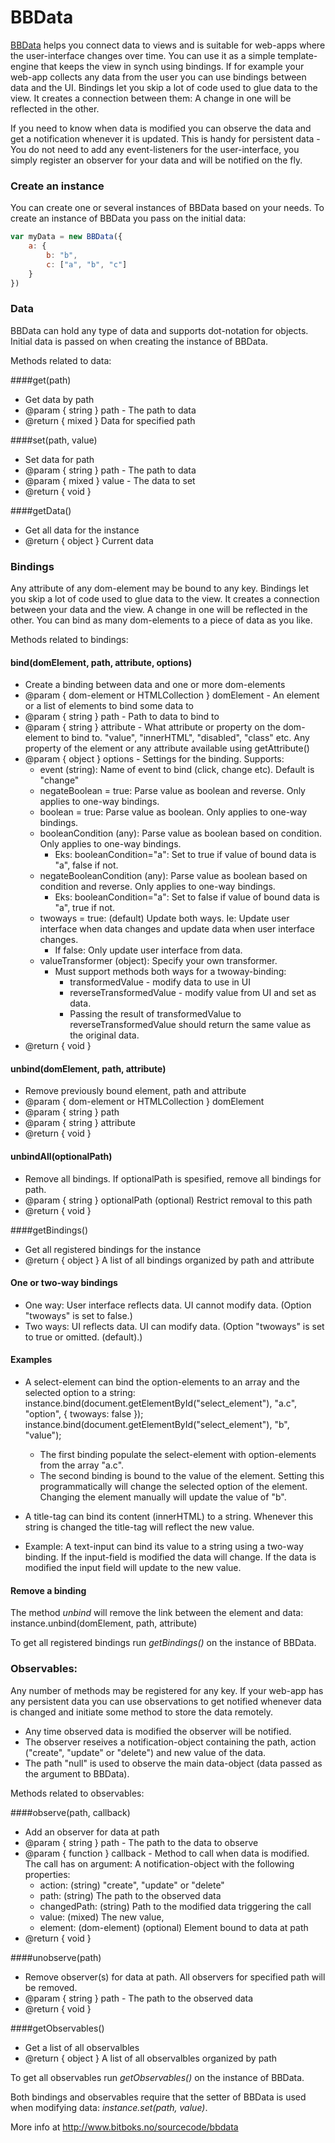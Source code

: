 BBData
=======

[BBData](http://www.bitboks.no/sourcecode/bbdata) helps you connect data to views and is suitable for web-apps where the user-interface changes over time. You can use it as a simple template-engine that keeps the view in synch using bindings. If for example your web-app collects any data from the user you can use bindings between data and the UI. Bindings let you skip a lot of code used to glue data to the view. It creates a connection between them: A change in one will be reflected in the other.

If you need to know when data is modified you can observe the data and get a notification whenever it is updated. This is handy for persistent data - You do not need to add any event-listeners for the user-interface, you simply register an observer for your data and will be notified on the fly.

### Create an instance
You can create one or several instances of BBData based on your needs.
To create an instance of BBData you pass on the initial data: 

```js
var myData = new BBData({ 
    a: { 
        b: "b",
        c: ["a", "b", "c"]
    } 
})
```

### Data
BBData can hold any type of data and supports dot-notation for objects. Initial data is passed on when creating the instance of BBData.

Methods related to data:

####get(path)
- Get data by path
- @param { string } path - The path to data
- @return { mixed } Data for specified path

####set(path, value)
- Set data for path
- @param { string } path - The path to data
- @param { mixed } value - The data to set
- @return { void }

####getData()
- Get all data for the instance
- @return { object } Current data


### Bindings

Any attribute of any dom-element may be bound to any key. 
Bindings let you skip a lot of code used to glue data to the view. 
It creates a connection between your data and the view. 
A change in one will be reflected in the other.
You can bind as many dom-elements to a piece of data as you like.

Methods related to bindings:

#### bind(domElement, path, attribute, options)
- Create a binding between data and one or more dom-elements
- @param { dom-element or HTMLCollection } domElement - An element or a list of elements to bind some data to
- @param { string } path - Path to data to bind to
- @param { string } attribute - What attribute or property on the dom-element to bind to. "value", "innerHTML", "disabled", "class" etc. Any property of the element or any attribute available using getAttribute()
- @param { object } options - Settings for the binding. Supports:
    - event (string): Name of event to bind (click, change etc). Default is "change"
    - negateBoolean = true: Parse value as boolean and reverse. Only applies to one-way bindings.
    - boolean = true: Parse value as boolean. Only applies to one-way bindings.
    - booleanCondition (any): Parse value as boolean based on condition. Only applies to one-way bindings.
        - Eks: booleanCondition="a": Set to true if value of bound data is "a", false if not.
    - negateBooleanCondition (any): Parse value as boolean based on condition and reverse. Only applies to one-way bindings.
        - Eks: booleanCondition="a": Set to false if value of bound data is "a", true if not.
    - twoways = true: (default) Update both ways. Ie: Update user interface when data changes and update data when user interface changes.
        - If false: Only update user interface from data.
    - valueTransformer (object): Specify your own transformer. 
        - Must support methods both ways for a twoway-binding: 
            - transformedValue - modify data to use in UI
            - reverseTransformedValue - modify value from UI and set as data.
            - Passing the result of transformedValue to reverseTransformedValue should return the same value as the original data.
- @return { void }

#### unbind(domElement, path, attribute)
- Remove previously bound element, path and attribute
- @param { dom-element or HTMLCollection } domElement
- @param { string } path
- @param { string } attribute
- @return { void }

#### unbindAll(optionalPath)
- Remove all bindings. If optionalPath is spesified, remove all bindings for path.
- @param { string } optionalPath (optional) Restrict removal to this path
- @return { void }

####getBindings()
- Get all registered bindings for the instance
- @return { object } A list of all bindings organized by path and attribute
            

#### One or two-way bindings
- One way: User interface reflects data. UI cannot modify data. (Option "twoways" is set to false.)
- Two ways: UI reflects data. UI can modify data. (Option "twoways" is set to true or omitted. (default).)


#### Examples
- A select-element can bind the option-elements to an array and the selected option to a string:
    instance.bind(document.getElementById("select_element"), "a.c", "option", { twoways: false });
    instance.bind(document.getElementById("select_element"), "b", "value");
    - The first binding populate the select-element with option-elements from the array "a.c".
    - The second binding is bound to the value of the element. Setting this programmatically will change the selected option of the element. Changing the element manually will update the value of "b".

- A title-tag can bind its content (innerHTML) to a string. Whenever this string is changed the title-tag will reflect the new value.

- Example: A text-input can bind its value to a string using a two-way binding. If the input-field is modified the data will change. If the data is modified the input field will update to the new value.


#### Remove a binding
The method <em>unbind</em> will remove the link between the element and data:
    instance.unbind(domElement, path, attribute)

To get all registered bindings run <em>getBindings()</em> on the instance of BBData.

### Observables: 
Any number of methods may be registered for any key. If your web-app has any persistent data you can use observations to get notified whenever data is changed and initiate some method to store the data remotely.
- Any time observed data is modified the observer will be notified.
- The observer reseives a notification-object containing the path, action ("create", "update" or "delete") and new value of the data.
- The path "null" is used to observe the main data-object (data passed as the argument to BBData).

Methods related to observables:

####observe(path, callback)
- Add an observer for data at path
- @param { string } path - The path to the data to observe
- @param { function } callback - Method to call when data is modified.
    The call has on argument: A notification-object with the following properties:
    - action: (string) "create", "update" or "delete"
    - path: (string) The path to the observed data
    - changedPath: (string) Path to the modified data triggering the call
    - value: (mixed) The new value,
    - element: (dom-element) (optional) Element bound to data at path
- @return { void }

####unobserve(path)
- Remove observer(s) for data at path. All observers for specified path will be removed.
- @param { string } path - The path to the observed data
- @return { void }

####getObservables()
- Get a list of all observalbles
- @return { object } A list of all observalbles organized by path

To get all observables run <em>getObservables()</em> on the instance of BBData.

Both bindings and observables require that the setter of BBData is used when modifying data: <em>instance.set(path, value)</em>.

More info at http://www.bitboks.no/sourcecode/bbdata
